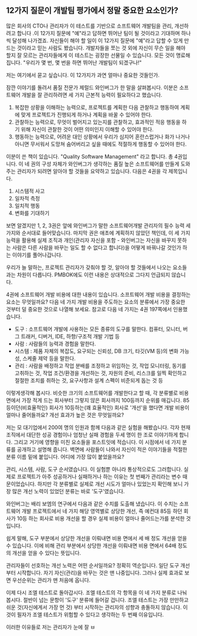 ## 12가지 질문이 개발팀 평가에서 정말 중요한 요소인가?
많은 회사의 CTO나 관리자가 이 테스트를 기반으로 소프트웨어 개발팀을 관리, 개선하려고 합니다 .이 12가지 질문에 "예"라고 답하면 뛰어난 팀이 될 것이라고 기대하며 하나씩 달성해 나가겠죠. 자신들이 해야 할 일이 이 12가지 질문에 "예"라고 답할 수 있게 만드는 것이라고 믿는 사람도 봤습니다. 개발자들을 쪼는 것 외에 자신이 무슨 일을 해야 할지 잘 모르는 관리자들에게 이 테스트는 굉장한 선물일 수 있습니다. 모든 것이 명료해집니다. "우리가 몇 번, 몇 번을 하면 뛰어난 개발팀이 되겠구나!"

저는 여기에서 묻고 싶습니다. 이 12가지가 과연 얼마나 중요한 것들인가.

잠깐 이야기를 돌려서 품질 전문가 제럴드 와인버그가 한 말을 살펴봅시다. 이분은 소프트웨어 개발을 잘 관리하려면 세 가지 근본적 능력이 필요하다고 했습니다.

1. 복잡한 상황을 이해하는 능력으로, 프로젝트를 계획한 다음 관찰하고 행동하여 계획에 맞게 프로젝트가 진행되게 하거나 계획을 바꿀 수 있어야 한다.
2. 관찰하는 능력으로, 무엇이 벌어지고 있는지를 관찰하고, 효과적인 적응 행동을 하기 위해 자신이 관찰한 것이 어떤 의미인지 이해할 수 있어야 한다.
3. 행동하는 능력으로, 어려운 대인 상황에서 우리가 심지어 혼란스럽거나 화가 나거나 아니면 무서워서 도망쳐 숨어버리고 싶을 때에도 적절하게 행동할 수 있어야 한다.

이분이 쓴 책이 있습니다. "Quality Software Management" 라고 합니다. 총 4권입니다. 이 네 권의 구성 자체가 와인버그가 생각하는 품질 높은 소프트웨어를 만들게 도와주는 관리자가 되려면 알아야 할 것들을 요약하고 있습니다. 다음은 4권을 각 제목입니다.

1. 시스템적 사고
2. 일차적 측정
3. 일치적 행동
4. 변화를 기대하기

보면 알겠지만 1, 2, 3권은 앞에 와인버그가 말한 소프트웨어개발 관리자의 필수 능력 세 가지와 순서대로 들어맞습니다. 마지막 권은 애초에 계획하지 않았던 책인데, 이 세 가지 능력을 활용해 실제 조직과 개인(관리자 자신을 포함 - 와인버그는 자신을 바꾸지 못하는 사람은 다른 사람을 바꾸는 일도 할 수 없다고 합니다)을 어떻게 바꿔나갈 것인가 하는 이야기를 풀어나갑니다.

우리가 늘 말하는, 프로젝트 관리자가 갖춰야 할 것, 알아야 할 것들에서 나오는 요소들과는 차원이 다릅니다. PMBOK에도 이런 내용은 상대적으로 그다지 언급되지 않습니다.

4권에 소프트웨어 개발 비용에 대한 내용이 있습니다. 소프트웨어 개발 비용을 결정하는 요소는 무엇일까요? 다음 네 가지 개발 비용을 주도하는 요소의 분류에서 가장 중요한 것부터 덜 중요한 것으로 나열해 보세요. 참고로 다음 네 가지는 4권 197쪽에서 인용했습니다.

- 도구 : 소프트웨어 개발에 사용하는 모든 종류의 도구를 말한다. 컴퓨터, 모니터, 버그 트래커, 디버거, IDE, 하향/구조적 개발 기법 등
- 사람 : 사람들의 능력과 경험을 말한다.
- 시스템 : 제품 자체의 복잡도, 요구되는 신뢰성, DB 크기, 타깃(VM 등)의 변화 가능성, 스케줄 제약 등을 말한다.
- 관리 : 사람을 배정하고 작업 분배를 조정하고 위임하는 것, 작업 모니터링, 동기를 고취하는 것, 작업 조건/환경을 개선하는 것, 자원의 준비, 리스크를 일찍 확인하고 절절한 조치를 취하는 것, 요구사항과 설계 스펙이 비준되게 돕는 것 등

이렇게생각해 봅시다. 비슷한 크기의 소프트웨어를 개발한다고 할 때, 각 분류별로 비용 면에서 가장 적게 드는 회사부터 그렇지 않은 회사까지 100등까지 순위를 매깁니다. 85등이던(비효율적인) 회사가 10등하는(꽤 효율적인) 회사로 '개선'을 했다면 개발 비용이 얼마나 줄어들까요? 개선 효과가 높은 것은 무엇일까요?

저는 모 대기업에서 200여 명의 인원과 함께 다음과 같은 실험을 해봤습니다. 각자 현재 조직에서 대단한 성공 경험이나 엄청난 실패 경험을 두세 명이 한 조로 이야기하게 합니다. 그리고 거기에 영향을 미친 요소들을 포스트잇에 적습니다. 이 시점에서 네 가지 분류를 공개하고 설명해 줍니다. 벽면에 사람들이 나와서 자신이 적은 이야기들을 적절한 분류 이름 밑에 붙입니다. 어디에 가장 많이 붙었을까요?

관리, 시스템, 사람, 도구 순서였습니다. 이 실험뿐 아니라 통상적으로도 그러합니다. 실제로 프로젝트가 아주 성공하거나 실패하거나 하는 이유는 첫 번째가 관리라는 변수 때문이었습니다. 하지만 각 분류별로 실제로 개선 시도가 얼마나 있었는지 확인해 보니 가장 많은 개선 노력이 있었던 분류는 바로 '도구'였습니다.

와인버그는 배리 보엠의 연구에서 다음과 같은 수치를 도출해 냈습니다. 이 수치는 소프트웨어 개발 프로젝트에서 네 가지 해당 영역별로 상당한 개선, 즉 예컨대 85등 하던 회사가 10등 하는 회사로 비용 개선을 할 경우 실제 비용이 얼마나 줄어드는가를 분석한 것입니다.

쉽게 말해, 도구 부분에서 상당한 개선을 이뤄내면 비용 면에서 세 배 정도 개선을 얻을 수 있습니다. 이에 비해 관리 부분에서 상당한 개선을 이뤄내면 비용 면에서 64배 정도의 개선을 얻을 수 있다는 뜻입니다.

관리자들이 선호하는 개선 노력은 어떤 순서일까요? 정확히 역순입니다. 일단 도구 개선부터 시작합니다. 자기 자신(관리)을 바꾸는 것은 맨 나중입니다. 그러나 실제 효과로 보면 우선순위는 관리가 맨 처음에 옵니다.

이제 다시 조엘 테스트로 돌아갑시다. 조엘 테스트의 각 항목을 이 네 가지 분류로 나눠봅시다. 절반이 넘는 문항이 '도구' 분류에 들어갈 겁니다. 조엘 테스트는 가장 만만하고 쉬운 것(자신에게서 가장 먼 것) 부터 시작하는 관리자의 성향과 충돌하지 않습니다. 이것이 필자가 조엘 테스트가 위험할 수 있다고 생각하는 두 번째 이유입니다.

이러한 이유들로 저는 관리자가 눈에 잘 ㅂ